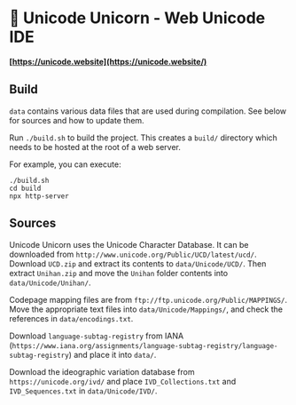# 🦄 Unicode Unicorn - Web Unicode IDE

**[https://unicode.website](https://unicode.website/)**

## Build

`data` contains various data files that are used during compilation. See below for sources and how to update them.

Run `./build.sh` to build the project. This creates a `build/` directory which needs to be hosted at the root of a web server.

For example, you can execute:
```
./build.sh
cd build
npx http-server
```

## Sources

Unicode Unicorn uses the Unicode Character Database. It can be downloaded from `http://www.unicode.org/Public/UCD/latest/ucd/`. Download `UCD.zip` and extract its contents to `data/Unicode/UCD/`. Then extract `Unihan.zip` and move the `Unihan` folder contents into `data/Unicode/Unihan/`.

Codepage mapping files are from `ftp://ftp.unicode.org/Public/MAPPINGS/`. Move the appropriate text files into `data/Unicode/Mappings/`, and check the references in `data/encodings.txt`.

Download `language-subtag-registry` from IANA (`https://www.iana.org/assignments/language-subtag-registry/language-subtag-registry`) and place it into `data/`.

Download the ideographic variation database from `https://unicode.org/ivd/` and place `IVD_Collections.txt` and `IVD_Sequences.txt` in `data/Unicode/IVD/`.
